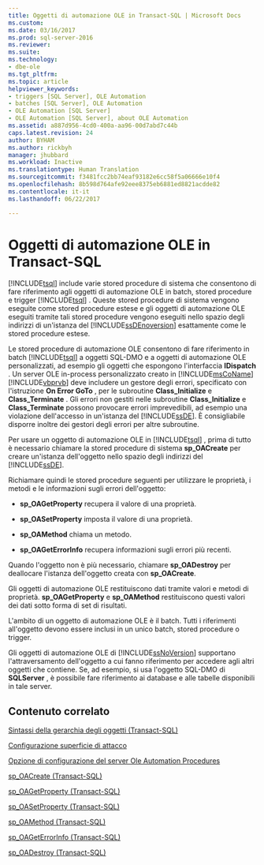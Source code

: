 ```yaml
---
title: Oggetti di automazione OLE in Transact-SQL | Microsoft Docs
ms.custom: 
ms.date: 03/16/2017
ms.prod: sql-server-2016
ms.reviewer: 
ms.suite: 
ms.technology:
- dbe-ole
ms.tgt_pltfrm: 
ms.topic: article
helpviewer_keywords:
- triggers [SQL Server], OLE Automation
- batches [SQL Server], OLE Automation
- OLE Automation [SQL Server]
- OLE Automation [SQL Server], about OLE Automation
ms.assetid: a887d956-4cd0-400a-aa96-00d7abd7c44b
caps.latest.revision: 24
author: BYHAM
ms.author: rickbyh
manager: jhubbard
ms.workload: Inactive
ms.translationtype: Human Translation
ms.sourcegitcommit: f3481fcc2bb74eaf93182e6cc58f5a06666e10f4
ms.openlocfilehash: 8b598d764afe92eee8375eb6881ed8821acdde82
ms.contentlocale: it-it
ms.lasthandoff: 06/22/2017

---
```

# <a name="ole-automation-objects-in-transact-sql"></a>Oggetti di automazione OLE in Transact-SQL
  [!INCLUDE[tsql](../../includes/tsql-md.md)] include varie stored procedure di sistema che consentono di fare riferimento agli oggetti di automazione OLE in batch, stored procedure e trigger [!INCLUDE[tsql](../../includes/tsql-md.md)] . Queste stored procedure di sistema vengono eseguite come stored procedure estese e gli oggetti di automazione OLE eseguiti tramite tali stored procedure vengono eseguiti nello spazio degli indirizzi di un'istanza del [!INCLUDE[ssDEnoversion](../../includes/ssdenoversion-md.md)] esattamente come le stored procedure estese.  
  
 Le stored procedure di automazione OLE consentono di fare riferimento in batch [!INCLUDE[tsql](../../includes/tsql-md.md)] a oggetti SQL-DMO e a oggetti di automazione OLE personalizzati, ad esempio gli oggetti che espongono l'interfaccia **IDispatch** . Un server OLE in-process personalizzato creato in [!INCLUDE[msCoName](../../includes/msconame-md.md)] [!INCLUDE[vbprvb](../../includes/vbprvb-md.md)] deve includere un gestore degli errori, specificato con l'istruzione **On Error GoTo** , per le subroutine **Class_Initialize** e **Class_Terminate** . Gli errori non gestiti nelle subroutine **Class_Initialize** e **Class_Terminate** possono provocare errori imprevedibili, ad esempio una violazione dell'accesso in un'istanza del [!INCLUDE[ssDE](../../includes/ssde-md.md)]. È consigliabile disporre inoltre dei gestori degli errori per altre subroutine.  
  
 Per usare un oggetto di automazione OLE in [!INCLUDE[tsql](../../includes/tsql-md.md)] , prima di tutto è necessario chiamare la stored procedure di sistema **sp_OACreate** per creare un'istanza dell'oggetto nello spazio degli indirizzi del [!INCLUDE[ssDE](../../includes/ssde-md.md)].  
  
 Richiamare quindi le stored procedure seguenti per utilizzare le proprietà, i metodi e le informazioni sugli errori dell'oggetto:  
  
-   **sp_OAGetProperty** recupera il valore di una proprietà.  
  
-   **sp_OASetProperty** imposta il valore di una proprietà.  
  
-   **sp_OAMethod** chiama un metodo.  
  
-   **sp_OAGetErrorInfo** recupera informazioni sugli errori più recenti.  
  
 Quando l'oggetto non è più necessario, chiamare **sp_OADestroy** per deallocare l'istanza dell'oggetto creata con **sp_OACreate**.  
  
 Gli oggetti di automazione OLE restituiscono dati tramite valori e metodi di proprietà. **sp_OAGetProperty** e **sp_OAMethod** restituiscono questi valori dei dati sotto forma di set di risultati.  
  
 L'ambito di un oggetto di automazione OLE è il batch. Tutti i riferimenti all'oggetto devono essere inclusi in un unico batch, stored procedure o trigger.  
  
 Gli oggetti di automazione OLE di [!INCLUDE[ssNoVersion](../../includes/ssnoversion-md.md)] supportano l'attraversamento dell'oggetto a cui fanno riferimento per accedere agli altri oggetti che contiene. Se, ad esempio, si usa l'oggetto SQL-DMO di **SQLServer** , è possibile fare riferimento ai database e alle tabelle disponibili in tale server.  
  
## <a name="related-content"></a>Contenuto correlato  
 [Sintassi della gerarchia degli oggetti &#40;Transact-SQL&#41;](../../relational-databases/system-stored-procedures/object-hierarchy-syntax-transact-sql.md)  
  
 [Configurazione superficie di attacco](../../relational-databases/security/surface-area-configuration.md)  
  
 [Opzione di configurazione del server Ole Automation Procedures](../../database-engine/configure-windows/ole-automation-procedures-server-configuration-option.md)  
  
 [sp_OACreate &#40;Transact-SQL&#41;](../../relational-databases/system-stored-procedures/sp-oacreate-transact-sql.md)  
  
 [sp_OAGetProperty &#40;Transact-SQL&#41;](../../relational-databases/system-stored-procedures/sp-oagetproperty-transact-sql.md)  
  
 [sp_OASetProperty &#40;Transact-SQL&#41;](../../relational-databases/system-stored-procedures/sp-oasetproperty-transact-sql.md)  
  
 [sp_OAMethod &#40;Transact-SQL&#41;](../../relational-databases/system-stored-procedures/sp-oamethod-transact-sql.md)  
  
 [sp_OAGetErrorInfo &#40;Transact-SQL&#41;](../../relational-databases/system-stored-procedures/sp-oageterrorinfo-transact-sql.md)  
  
 [sp_OADestroy &#40;Transact-SQL&#41;](../../relational-databases/system-stored-procedures/sp-oadestroy-transact-sql.md)  
  
  

